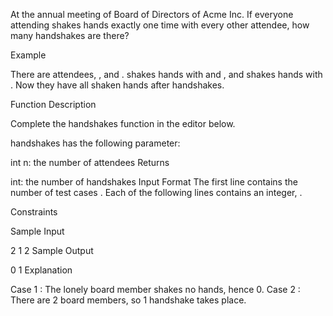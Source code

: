 At the annual meeting of Board of Directors of Acme Inc. If everyone attending shakes hands exactly one time with every other attendee, how many handshakes are there?

Example

There are  attendees, ,  and .  shakes hands with  and , and  shakes hands with . Now they have all shaken hands after  handshakes.

Function Description

Complete the handshakes function in the editor below.

handshakes has the following parameter:

int n: the number of attendees
Returns

int: the number of handshakes
Input Format
The first line contains the number of test cases .
Each of the following  lines contains an integer, .

Constraints



Sample Input

2
1
2
Sample Output

0
1
Explanation

Case 1 : The lonely board member shakes no hands, hence 0.
Case 2 : There are 2 board members, so 1 handshake takes place.